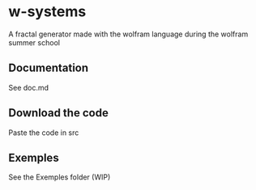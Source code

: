 # w-systems
A fractal generator made with the wolfram language during the wolfram summer school

## Documentation
See doc.md

## Download the code
Paste the code in src

## Exemples
See the Exemples folder (WIP)


